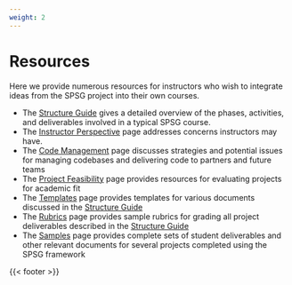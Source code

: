 ```yaml
---
weight: 2
---
```


# Resources

Here we provide numerous resources for instructors who wish to integrate ideas
from the SPSG project into their own courses.

* The [Structure Guide](structure_guide) gives a detailed overview of the
  phases, activities, and deliverables involved in a typical SPSG course.
* The [Instructor Perspective](instructor_perspective) page addresses
  concerns instructors may have.
* The [Code Management](code_management) page discusses strategies and
  potential issues for managing codebases and delivering code to partners and
  future teams
* The [Project Feasibility](project_feasibility) page provides resources for evaluating projects for academic fit
* The [Templates](templates) page provides templates for various documents
  discussed in the [Structure Guide](structure_guide)
* The [Rubrics](rubrics) page provides sample rubrics for grading all project deliverables described in the [Structure Guide](structure_guide)
* The [Samples](samples) page provides complete sets of student deliverables and other relevant documents for several projects completed using the SPSG framework


{{< footer >}}
